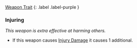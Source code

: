
[Weapon Trait](Game/Core/Weapon-Traits)
{: .label .label-purple }

### Injuring
*This weapon is extra effective at harming others.*
* If this weapon causes [Injury Damage](Game/Core/Injury#Injury%20Damage) it causes 1 additional.